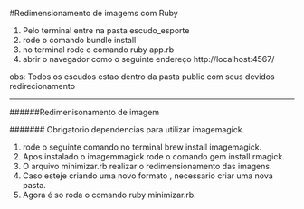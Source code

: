 #Redimensionamento de imagems com Ruby


1. Pelo terminal entre na pasta escudo_esporte
2. rode o comando bundle install
3. no terminal rode o comando ruby app.rb
4. abrir o navegador como o seguinte endereço http://localhost:4567/

obs: Todos os escudos estao dentro da pasta public com seus devidos redirecionamento

-----------------------------------------------------------------------------------------------------------

######Redimenisonamento de imagem

####### Obrigatorio dependencias para utilizar imagemagick.

1. rode o seguinte comando no terminal brew install imagemagick.
2. Apos instalado o imagemmagick rode o comando gem install rmagick.  
3. O arquivo minimizar.rb realizar o redimensionamento das imagens.
4. Caso esteje criando uma novo formato , necessario criar uma nova pasta.
5. Agora é so roda o comando ruby minimizar.rb.